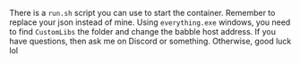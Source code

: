 There is a `run.sh` script you can use to start the container.
Remember to replace your json instead of mine.
Using `everything.exe` windows, you need to find `CustomLibs` the folder and change the babble host address.
If you have questions, then ask me on Discord or something. Otherwise, good luck lol
